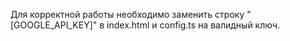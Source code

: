 Для корректной работы необходимо заменить строку "[GOOGLE_API_KEY]" в index.html и config.ts на валидный ключ.
